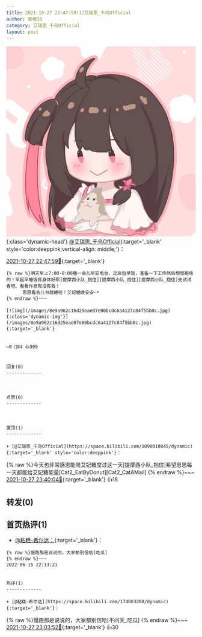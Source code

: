 ```yaml
---
title: 2021-10-27 22:47:59(1)艾瑞思_千鸟Official
author: 御坂IO
category: 艾瑞思_千鸟Official
layout: post
---
```


![img](/images/7e08840c56f251de28bdf766b647bd5fe9a5d50a.jpg){:class='dynamic-head'}
[@艾瑞思_千鸟Official](https://space.bilibili.com/1090010845/dynamic){:target='_blank' style='color:deeppink;vertical-align: middle;'}：

[2021-10-27 22:47:59🔗](https://t.bilibili.com/586296016962386308){:target='_blank'}

~~~
{% raw %}明天早上7:00-8:00播一会儿早安电台，之后恰早饭，准备一下工作然后想慢跑啥的！早起早睡锻炼身体好耶[提摩西小队_抱住][提摩西小队_抱住][提摩西小队_抱住]先试试看吧、看看作息有没有救！
      思思看会儿书就睡啦！艾妃糖晚安安~*
{% endraw %}~~~

[![img](/images/8e9a962c16d25eae07e00bcdc6a4127c84f5bb0c.jpg){:class='dynamic-img'}](/images/8e9a962c16d25eae07e00bcdc6a4127c84f5bb0c.jpg){:target='_blank'}


↪️0 💬84 👍309


回复(0)
-------------



点赞(0)
-------------



置顶(1)
-------------

+ [@艾瑞思_千鸟Official](https://space.bilibili.com/1090010845/dynamic){:target='_blank' style='color:deeppink'}：
~~~
{% raw %}今天也非常感恩能陪艾妃糖度过这一天[提摩西小队_抱住]希望思思每一天都能给艾妃糖能量[Cat2_EatByDonut][Cat2_CatAMail]
{% endraw %}~~~
[2021-10-27 23:40:04🔗](https://t.bilibili.com/586296016962386308#reply5657558514){:target='_blank'} 👍18


转发(0)
-------------



首页热评(1)
-------------

+ [@粘糕-希尔达：](https://space.bilibili.com/174003280/dynamic){:target='_blank'}：
~~~
{% raw %}慢跑那是说说的，大家都别信哈[吃瓜]
{% endraw %}~~~
2022-06-15 22:13:21


热评(1)
-------------

+ [@粘糕-希尔达](https://space.bilibili.com/174003280/dynamic){:target='_blank'}：
~~~
{% raw %}慢跑那是说说的，大家都别信哈[不问天_吃瓜]
{% endraw %}~~~
[2021-10-27 23:03:52🔗](https://t.bilibili.com/586296016962386308#reply5657345460){:target='_blank'} 👍30


